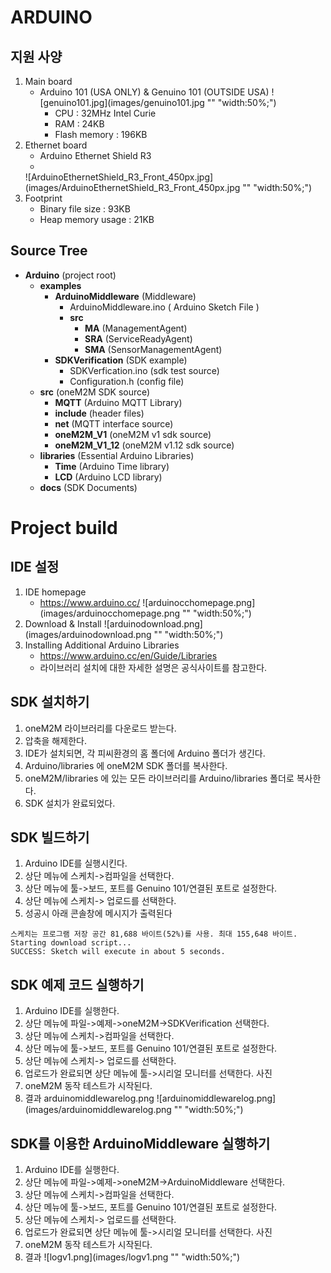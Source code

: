ARDUINO
===

지원 사양
---
1. Main board
	+ Arduino 101 (USA ONLY) & Genuino 101 (OUTSIDE USA) ![genuino101.jpg](images/genuino101.jpg "" "width:50%;")
		+ CPU : 32MHz Intel Curie
		+ RAM : 24KB
		+ Flash memory : 196KB
2. Ethernet board
	+ Arduino Ethernet Shield R3 
	+ 
	![ArduinoEthernetShield_R3_Front_450px.jpg](images/ArduinoEthernetShield_R3_Front_450px.jpg "" "width:50%;")
3. Footprint
	+ Binary file size : 93KB 
	+ Heap memory usage : 21KB

Source Tree
---
+ __Arduino__ (project root)
	+ __examples__
		+ __ArduinoMiddleware__ (Middleware)
			+ ArduinoMiddleware.ino ( Arduino Sketch File )
			+ __src__
			  + __MA__ (ManagementAgent)
			  + __SRA__ (ServiceReadyAgent)
			  + __SMA__ (SensorManagementAgent)
		+ __SDKVerification__ (SDK example)
			+ SDKVerfication.ino (sdk test source)
			+ Configuration.h (config file)
	+ __src__ (oneM2M SDK source)
		+ __MQTT__ (Arduino MQTT Library)
		+ __include__ (header files)
		+ __net__ (MQTT interface source)
		+ __oneM2M_V1__ (oneM2M v1 sdk source)
		+ __oneM2M_V1_12__ (oneM2M v1.12 sdk source)
	+ __libraries__ (Essential Arduino Libraries)
		+ __Time__ (Arduino Time library)
		+ __LCD__ (Arduino LCD library)
	+ __docs__ (SDK Documents) <now empty>

Project build
===

IDE 설정
---
1. IDE homepage
	+ https://www.arduino.cc/
	![arduinocchomepage.png](images/arduinocchomepage.png "" "width:50%;")
2. Download & Install
	![arduinodownload.png](images/arduinodownload.png "" "width:50%;")
3. Installing Additional Arduino Libraries
    + https://www.arduino.cc/en/Guide/Libraries
    + 라이브러리 설치에 대한 자세한 설명은 공식사이트를 참고한다.

SDK 설치하기
---
1. oneM2M 라이브러리를 다운로드 받는다.
2. 압축을 해제한다.
3. IDE가 설치되면, 각 피씨환경의 홈 폴더에 Arduino 폴더가 생긴다.
4. Arduino/libraries 에 oneM2M SDK 폴더를 복사한다.
5. oneM2M/libraries 에 있는 모든 라이브러리를 Arduino/libraries 폴더로 복사한다.
6. SDK 설치가 완료되었다.

SDK 빌드하기
---
1. Arduino IDE를 실행시킨다.
2. 상단 메뉴에 스케치->컴파일을 선택한다.
3. 상단 메뉴에 툴->보드, 포트를 Genuino 101/연결된 포트로 설정한다.
4. 상단 메뉴에 스케치-> 업로드를 선택한다.
5. 성공시 아래 콘솔창에 메시지가 출력된다
```
스케치는 프로그램 저장 공간 81,688 바이트(52%)를 사용. 최대 155,648 바이트.
Starting download script...
SUCCESS: Sketch will execute in about 5 seconds.
```

SDK 예제 코드 실행하기
---
1. Arduino IDE를 실행한다.
2. 상단 메뉴에 파일->예제->oneM2M->SDKVerification 선택한다.
3. 상단 메뉴에 스케치->컴파일을 선택한다.
4. 상단 메뉴에 툴->보드, 포트를 Genuino 101/연결된 포트로 설정한다.
5. 상단 메뉴에 스케치-> 업로드를 선택한다.
6. 업로드가 완료되면 상단 메뉴에 툴->시리얼 모니터를 선택한다.
사진
7. oneM2M 동작 테스트가 시작된다.
8. 결과
arduinomiddlewarelog.png
![arduinomiddlewarelog.png](images/arduinomiddlewarelog.png "" "width:50%;")

SDK를 이용한 ArduinoMiddleware 실행하기
---
1. Arduino IDE를 실행한다.
2. 상단 메뉴에 파일->예제->oneM2M->ArduinoMiddleware 선택한다.
3. 상단 메뉴에 스케치->컴파일을 선택한다.
4. 상단 메뉴에 툴->보드, 포트를 Genuino 101/연결된 포트로 설정한다.
5. 상단 메뉴에 스케치-> 업로드를 선택한다.
6. 업로드가 완료되면 상단 메뉴에 툴->시리얼 모니터를 선택한다.
사진
7. oneM2M 동작 테스트가 시작된다.
8. 결과
![logv1.png](images/logv1.png "" "width:50%;")
